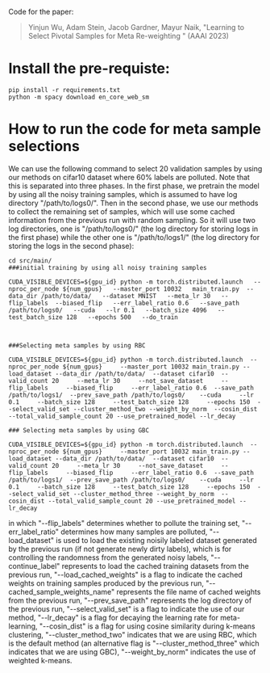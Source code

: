Code for the paper:
> Yinjun Wu, Adam Stein, Jacob Gardner, Mayur Naik, "Learning to Select Pivotal Samples for Meta Re-weighting " (AAAI 2023)

# Install the pre-requiste:
```
pip install -r requirements.txt
python -m spacy download en_core_web_sm
```

# How to run the code for meta sample selections

We can use the following command to select 20 validation samples by using our methods on cifar10 dataset where 60% labels are polluted. Note that this is separated into three phases. In the first phase, we pretrain the model by using all the noisy training samples, which is assumed to have log directory "/path/to/logs0/". Then in the second phase, we use our methods to collect the remaining set of samples, which will use some cached information from the previous run with random sampling. So it will use two log directories, one is "/path/to/logs0/" (the log directory for storing logs in the first phase) while the other one is "/path/to/logs1/" (the log directory for storing the logs in the second phase):

```
cd src/main/
###initial training by using all noisy training samples

CUDA_VISIBLE_DEVICES=${gpu_id} python -m torch.distributed.launch   --nproc_per_node ${num_gpus}   --master_port 10032   main_train.py  --data_dir /path/to/data/   --dataset MNIST   --meta_lr 30   --flip_labels  --biased_flip   --err_label_ratio 0.6   --save_path /path/to/logs0/   --cuda   --lr 0.1   --batch_size 4096   --test_batch_size 128   --epochs 500   --do_train



###Selecting meta samples by using RBC 

CUDA_VISIBLE_DEVICES=${gpu_id} python -m torch.distributed.launch  --nproc_per_node ${num_gpus}     --master_port 10032 main_train.py --load_dataset --data_dir /path/to/data/  --dataset cifar10  --valid_count 20     --meta_lr 30     --not_save_dataset     --flip_labels     --biased_flip     --err_label_ratio 0.6  --save_path /path/to/logs1/  --prev_save_path /path/to/logs0/    --cuda     --lr 0.1     --batch_size 128     --test_batch_size 128     --epochs 150  --select_valid_set --cluster_method_two --weight_by_norm  --cosin_dist --total_valid_sample_count 20 --use_pretrained_model --lr_decay

### Selecting meta samples by using GBC

CUDA_VISIBLE_DEVICES=${gpu_id} python -m torch.distributed.launch  --nproc_per_node ${num_gpus}     --master_port 10032 main_train.py --load_dataset --data_dir /path/to/data/  --dataset cifar10  --valid_count 20     --meta_lr 30     --not_save_dataset     --flip_labels     --biased_flip     --err_label_ratio 0.6  --save_path /path/to/logs1/  --prev_save_path /path/to/logs0/    --cuda     --lr 0.1     --batch_size 128     --test_batch_size 128     --epochs 150  --select_valid_set --cluster_method_three --weight_by_norm  --cosin_dist --total_valid_sample_count 20 --use_pretrained_model --lr_decay

```



in which "--flip_labels" determines whether to pollute the training set, "--err_label_ratio" determines how many samples are polluted, "--load_dataset" is used to load the existing noisily labeled dataset generated by the previous run (if not generate newly dirty labels), which is for controlling the randomness from the generated noisy labels, "--continue_label" represents to load the cached training datasets from the previous run, "--load_cached_weights" is a flag to indicate the cached weights on training samples produced by the previous run, "--cached_sample_weights_name" represents the file name of cached weights from the previous run, "--prev_save_path" represents the log directory of the previous run, "--select_valid_set" is a flag to indicate the use of our method, "--lr_decay" is a flag for decaying the learning rate for meta-learning, "--cosin_dist" is a flag for using cosine similarity during k-means clustering, "--cluster_method_two" indicates that we are using RBC, which is the default method (an alternative flag is "--cluster_method_three" which indicates that we are using GBC),  "--weight_by_norm" indicates the use of weighted k-means.


